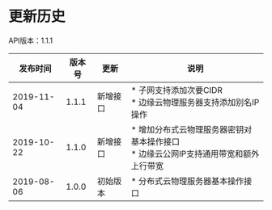 # 更新历史 #

API版本：1.1.1

|发布时间|版本号|更新|说明|
|---|---|---|---|
|2019-11-04|1.1.1|新增接口|* 子网支持添加次要CIDR<br> * 边缘云物理服务器支持添加别名IP操作|
|2019-10-22|1.1.0|新增接口|* 增加分布式云物理服务器密钥对基本操作接口<br> * 边缘云公网IP支持通用带宽和额外上行带宽|
|2019-08-06|1.0.0|初始版本|* 分布式云物理服务器基本操作接口|